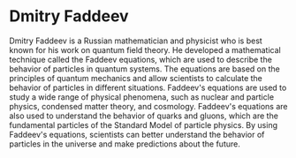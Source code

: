 # Dmitry Faddeev

Dmitry Faddeev is a Russian mathematician and physicist who is best known for his work on quantum field theory. He developed a mathematical technique called the Faddeev equations, which are used to describe the behavior of particles in quantum systems. The equations are based on the principles of quantum mechanics and allow scientists to calculate the behavior of particles in different situations. Faddeev's equations are used to study a wide range of physical phenomena, such as nuclear and particle physics, condensed matter theory, and cosmology. Faddeev's equations are also used to understand the behavior of quarks and gluons, which are the fundamental particles of the Standard Model of particle physics. By using Faddeev's equations, scientists can better understand the behavior of particles in the universe and make predictions about the future.
